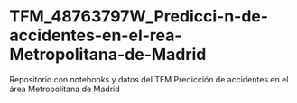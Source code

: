 # TFM_48763797W_Predicci-n-de-accidentes-en-el-rea-Metropolitana-de-Madrid
Repositorio con notebooks y datos del TFM Predicción de accidentes en el área Metropolitana de Madrid
